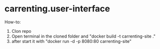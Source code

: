 # carrenting.user-interface

How-to:

1. Clon repo
2. Open terminal in the cloned folder and "docker build -t carrenting-site ."
3. after start it with "docker run -d -p 8080:80 carrenting-site"